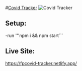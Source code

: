 








#[Covid Tracker](https://fpcovid-tracker.netlify.app/)
![Covid Tracker](https://i.ibb.co/DV9vFJh/Screen-Shot-2020-09-19-at-2-44-02-PM.png)

## Setup:
-run '''npm i && npm start```

## Live Site:
https://fpcovid-tracker.netlify.app/
